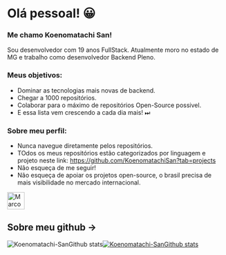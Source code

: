 # Olá pessoal! 😀 

### Me chamo Koenomatachi San!

Sou desenvolvedor com 19 anos FullStack. Atualmente moro no estado de MG e trabalho como desenvolvedor Backend Pleno.

### Meus objetivos: 
* Dominar as tecnologias mais novas de backend.
* Chegar a 1000 repositórios.
* Colaborar para o máximo de repositórios Open-Source possivel.
* E essa lista vem crescendo a cada dia mais! ⏭
 
 
### Sobre meu perfil: 
* Nunca navegue diretamente pelos repositórios.
* TOdos os meus repositórios estão categorizados por linguagem e projeto neste link: https://github.com/KoenomatachiSan?tab=projects
* Não esqueça de me seguir!
* Não esqueça de apoiar os projetos open-source, o brasil precisa de mais visibilidade no mercado internacional.
 
<p align="left">
  <a href="https://www.linkedin.com/in/gustavo-de-oliveira-rosa-916104199/" target="blank"><img align="center" src="https://cdn.jsdelivr.net/npm/simple-icons@3.0.1/icons/linkedin.svg" alt="Marcos Henrique" height="40" width="40" /></a> &nbsp;&nbsp;
</p>


## Sobre meu github ->

![Koenomatachi-SanGithub stats](https://github-readme-stats.vercel.app/api?username=KoenomatachiSan&show_icons=true&theme=dracula)[![Koenomatachi-SanGithub stats](https://github-readme-stats.vercel.app/api/top-langs/?username=KoenomatachiSan&layout=compact)](https://github.com/KoenomatachiSan/github-readme-stats)
